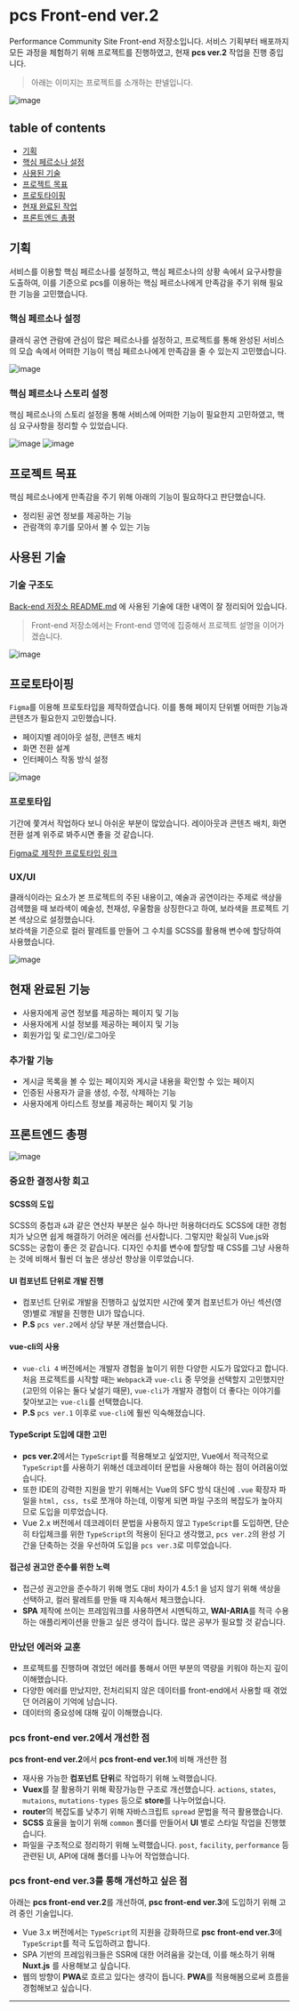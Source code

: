 # pcs Front-end ver.2
Performance Community Site Front-end 저장소입니다.
서비스 기획부터 배포까지 모든 과정을 체험하기 위해 프로젝트를 진행하였고, 현재 **pcs ver.2** 작업을 진행 중입니다.

> 아래는 이미지는 프로젝트를 소개하는 판넬입니다.  

![image](https://user-images.githubusercontent.com/60806840/88348206-c5247000-cd87-11ea-97dc-c679f2570dcd.png)

## table of contents
- [기획](#기획)
- [핵심 페르소나 설정](#핵심-페르소나-설정)
- [사용된 기술](#사용된-기술)
- [프로젝트 목표](#프로젝트-목표)
- [프로토타이핑](#프로토타이핑)
- [현재 완료된 작업](#현재-완료된-작업)  
- [프론트엔드 총평](#프론트엔드-총평)  


## 기획
서비스를 이용할 핵심 페르소나를 설정하고, 핵심 페르소나의 상황 속에서 요구사항을 도출하여, 이를 기준으로 pcs를 이용하는 핵심 페르소나에게 만족감을 주기 위해 필요한 기능을 고민했습니다.  


### 핵심 페르소나 설정
클래식 공연 관람에 관심이 많은 페르소나를 설정하고, 프로젝트를 통해 완성된 서비스의 모습 속에서 어떠한 기능이 핵심 페르소나에게 만족감을 줄 수 있는지 고민했습니다.

![image](https://user-images.githubusercontent.com/60806840/88351317-d0c86480-cd90-11ea-9319-50f7ee652a33.png)

### 핵심 페르소나 스토리 설정
핵심 페르소나의 스토리 설정을 통해 서비스에 어떠한 기능이 필요한지 고민하였고, 핵심 요구사항을 정리할 수 있었습니다.

![image](https://user-images.githubusercontent.com/60806840/88351338-e6d62500-cd90-11ea-8018-bf0c3aa5b891.png)
![image](https://user-images.githubusercontent.com/60806840/88353402-45eb6800-cd98-11ea-8024-7c60c9b02f6b.png)


## 프로젝트 목표
핵심 페르소나에게 만족감을 주기 위해 아래의 기능이 필요하다고 판단했습니다.  
- 정리된 공연 정보를 제공하는 기능
- 관람객의 후기를 모아서 볼 수 있는 기능


## 사용된 기술

### 기술 구조도
[Back-end 저장소 README.md](https://github.com/imseongtae/pcs-back-end#%EC%82%AC%EC%9A%A9%EB%90%9C-%EA%B8%B0%EC%88%A0) 에 사용된 기술에 대한 내역이 잘 정리되어 있습니다.   
> Front-end 저장소에서는 Front-end 영역에 집중해서 프로젝트 설명을 이어가겠습니다.

![image](https://user-images.githubusercontent.com/60806840/88347961-1aac4d00-cd87-11ea-9e29-b8fdd60f73ee.png)



## 프로토타이핑
`Figma`를 이용해 프로토타입을 제작하였습니다. 이를 통해 페이지 단위별 어떠한 기능과 콘텐츠가 필요한지 고민했습니다.

- 페이지별 레이아웃 설정, 콘텐츠 배치
- 화면 전환 설계
- 인터페이스 작동 방식 설정


![image](https://user-images.githubusercontent.com/60806840/88351214-834bf780-cd90-11ea-924e-07d0c9147acb.png)


### 프로토타입
기간에 쫓겨서 작업하다 보니 아쉬운 부분이 많았습니다. 레이아웃과 콘텐츠 배치, 화면 전환 설계 위주로 봐주시면 좋을 것 같습니다.

[Figma로 제작한 프로토타입 링크](https://www.figma.com/proto/IsrM1Pntk3ao0cySFj3IqU/Wireframe-Word-Cloud?node-id=96%3A234&viewport=97%2C217%2C0.07000724971294403&scaling=min-zoom)



### UX/UI
클래식이라는 요소가 본 프로젝트의 주된 내용이고, 예술과 공연이라는 주제로 색상을 검색했을 때 보라색이 예술성, 천재성, 우울함을 상징한다고 하여, 보라색을 프로젝트 기본 색상으로 설정했습니다.  
보라색을 기준으로 컬러 팔레트를 만들어 그 수치를 SCSS를 활용해 변수에 할당하여 사용했습니다.

![image](https://user-images.githubusercontent.com/60806840/89641555-dffcf580-d8ec-11ea-975e-efb4f8c378aa.png)


## 현재 완료된 기능
- 사용자에게 공연 정보를 제공하는 페이지 및 기능
- 사용자에게 시설 정보를 제공하는 페이지 및 기능
- 회원가입 및 로그인/로그아웃

### 추가할 기능
- 게시글 목록을 볼 수 있는 페이지와 게시글 내용을 확인할 수 있는 페이지
- 인증된 사용자가 글을 생성, 수정, 삭제하는 기능
- 사용자에게 아티스트 정보를 제공하는 페이지 및 기능


## 프론트엔드 총평
![image](https://user-images.githubusercontent.com/60806840/88351272-a5457a00-cd90-11ea-80cf-2705b8ad6405.png)

### 중요한 결정사항 회고

#### SCSS의 도입
SCSS의 중첩과 `&`과 같은 연산자 부분은 실수 하나만 허용하더라도 SCSS에 대한 경험치가 낮으면 쉽게 해결하기 어려운 에러를 선사합니다. 그렇지만 확실히 Vue.js와 SCSS는 궁합이 좋은 것 같습니다. 디자인 수치를 변수에 할당할 때 CSS를 그냥 사용하는 것에 비해서 훨씬 더 높은 생상선 향상을 이루었습니다.

#### UI 컴포넌트 단위로 개발 진행
- 컴포넌트 단위로 개발을 진행하고 싶었지만 시간에 쫓겨 컴포넌트가 아닌 섹션(영영)별로 개발을 진행한 UI가 많습니다. 
- **P.S** `pcs ver.2`에서 상당 부분 개선했습니다.

#### vue-cli의 사용
- `vue-cli 4` 버전에서는 개발자 경험을 높이기 위한 다양한 시도가 많았다고 합니다. 처음 프로젝트를 시작할 때는 `Webpack`과 `vue-cli` 중 무엇을 선택할지 고민했지만(고민의 이유는 둘다 낯설기 때문), `vue-cli`가 개발자 경험이 더 좋다는 이야기를 찾아보고는 `vue-cli`를 선택했습니다. 
- **P.S** `pcs ver.1` 이후로 `vue-cli`에 훨씬 익숙해졌습니다.  

#### TypeScript 도입에 대한 고민
- **pcs ver.2**에서는 `TypeScript`를 적용해보고 싶었지만, Vue에서 적극적으로 `TypeScript`를 사용하기 위해선 데코레이터 문법을 사용해야 하는 점이 어려움이었습니다. 
- 또한 IDE의 강력한 지원을 받기 위해서는 Vue의 SFC 방식 대신에 `.vue` 확장자 파일을 `html, css, ts`로 쪼개야 하는데, 이렇게 되면 파일 구조의 복잡도가 높아지므로 도입을 미루었습니다.
- Vue 2.x 버전에서 데코레이터 문법을 사용하지 않고 `TypeScript`를 도입하면, 단순히 타입체크를 위한 `TypeScript`의 적용이 된다고 생각했고, `pcs ver.2`의 완성 기간을 단축하는 것을 우선하여 도입을 `pcs ver.3`로 미루었습니다.

#### 접근성 권고안 준수를 위한 노력
- 접근성 권고안을 준수하기 위해 명도 대비 차이가 4.5:1 을 넘지 않기 위해 색상을 선택하고, 컬러 팔레트를 만들 때 지속해서 체크했습니다. 
- **SPA** 제작에 쓰이는 프레임워크를 사용하면서 시멘틱하고, **WAI-ARIA**를 적극 수용하는 애플리케이션을 만들고 싶은 생각이 듭니다. 많은 공부가 필요할 것 같습니다.

### 만났던 에러와 교훈
- 프로젝트를 진행하며 겪었던 에러를 통해서 어떤 부분의 역량을 키워야 하는지 깊이 이해했습니다.
- 다양한 에러를 만났지만, 전처리되지 않은 데이터를 front-end에서 사용할 때 겪었던 어려움이 기억에 남습니다. 
- 데이터의 중요성에 대해 깊이 이해했습니다.

### pcs front-end ver.2에서 개선한 점
**pcs front-end ver.2**에서 **pcs front-end ver.1**에 비해 개선한 점

- 재사용 가능한 **컴포넌트 단위**로 작업하기 위해 노력했습니다.
- **Vuex**를 잘 활용하기 위해 확장가능한 구조로 개선했습니다. `actions`, `states`, `mutaions`, `mutations-types` 등으로 **store**를 나누어었습니다.
- **router**의 복잡도를 낮추기 위해 자바스크립트 `spread` 문법을 적극 활용했습니다.
- **SCSS** 효율을 높이기 위해 `common` 폴더를 만들어서 **UI** 별로 스타일 작업을 진행했습니다.
- 파일을 구조적으로 정리하기 위해 노력했습니다. `post`, `facility`, `performance` 등 관련된 UI, API에 대해 폴더를 나누어 작업했습니다.


### pcs front-end ver.3를 통해 개선하고 싶은 점
아래는 **pcs front-end ver.2**를 개선하여, **psc front-end ver.3**에 도입하기 위해 고려 중인 기술입니다.

- Vue 3.x 버전에서는 `TypeScript`의 지원을 강화하므로 **psc front-end ver.3**에 `TypeScript`를 적극 도입하려고 합니다.
- SPA 기반의 프레임워크들은 SSR에 대한 어려움을 갖는데, 이를 해소하기 위해 **Nuxt.js** 를 사용해보고 싶습니다.
- 웹의 방향이 **PWA**로 흐르고 있다는 생각이 듭니다. **PWA**를 적용해봄으로써 흐름을 경험해보고 싶습니다.

---

